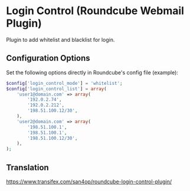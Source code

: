 Login Control (Roundcube Webmail Plugin)
==========

Plugin to add whitelist and blacklist for login.

Configuration Options
---------------------

Set the following options directly in Roundcube's config file (example):
```php
$config['login_control_mode'] = 'whitelist';
$config['login_control_list'] = array(
	'user1@domain.com' => array(
		'192.0.2.74',
		'192.0.2.212',
		'198.51.100.12/30',
	),
	'user2@domain.com' => array(
		'198.51.100.1',
		'198.51.100.1',
		'198.51.100.12/30',
	),
);
```

Translation
-----------

https://www.transifex.com/san4op/roundcube-login-control-plugin/
